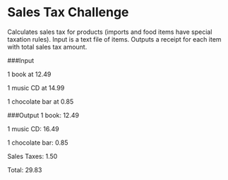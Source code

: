 Sales Tax Challenge
===================

Calculates sales tax for products (imports and food items have special taxation rules). Input is a text file of items. Outputs a receipt for each item with total sales tax amount. 

###Input

1 book at 12.49

1 music CD at 14.99

1 chocolate bar at 0.85

###Output
1 book: 12.49

1 music CD: 16.49

1 chocolate bar: 0.85

Sales Taxes: 1.50

Total: 29.83
